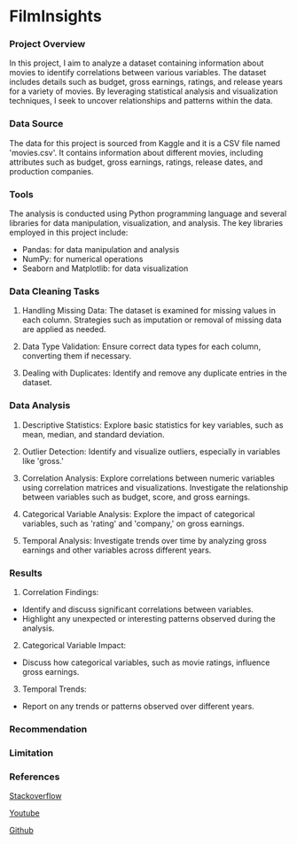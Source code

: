 # FilmInsights

### Project Overview
In this project, I aim to analyze a dataset containing information about movies to identify correlations between various variables. The dataset includes details such as budget, gross earnings, ratings, and release years for a variety of movies. By leveraging statistical analysis and visualization techniques, I seek to uncover relationships and patterns within the data.

### Data Source
The data for this project is sourced from Kaggle and it is a  CSV file named 'movies.csv'. It contains information about different movies, including attributes such as budget, gross earnings, ratings, release dates, and production companies.

### Tools
The analysis is conducted using Python programming language and several libraries for data manipulation, visualization, and analysis. The key libraries employed in this project include:
- Pandas: for data manipulation and analysis
- NumPy: for numerical operations
- Seaborn and Matplotlib: for data visualization

### Data Cleaning Tasks

1. Handling Missing Data: The dataset is examined for missing values in each column. Strategies such as imputation or removal of missing data are applied as needed.

2. Data Type Validation: Ensure correct data types for each column, converting them if necessary.

3. Dealing with Duplicates: Identify and remove any duplicate entries in the dataset.

### Data Analysis

1. Descriptive Statistics: Explore basic statistics for key variables, such as mean, median, and standard deviation.

2. Outlier Detection: Identify and visualize outliers, especially in variables like 'gross.'

3. Correlation Analysis: Explore correlations between numeric variables using correlation matrices and visualizations. Investigate the relationship between variables such as budget, score, and gross earnings.

4. Categorical Variable Analysis: Explore the impact of categorical variables, such as 'rating' and 'company,' on gross earnings.

5. Temporal Analysis: Investigate trends over time by analyzing gross earnings and other variables across different years.

### Results

1. Correlation Findings:
- Identify and discuss significant correlations between variables.
- Highlight any unexpected or interesting patterns observed during the analysis.
  
2. Categorical Variable Impact:
- Discuss how categorical variables, such as movie ratings, influence gross earnings.

3. Temporal Trends:
- Report on any trends or patterns observed over different years.

### Recommendation


### Limitation 


### References
[Stackoverflow](https://stackoverflow.com/)

[Youtube](youtube.com)

[Github](github.com)
